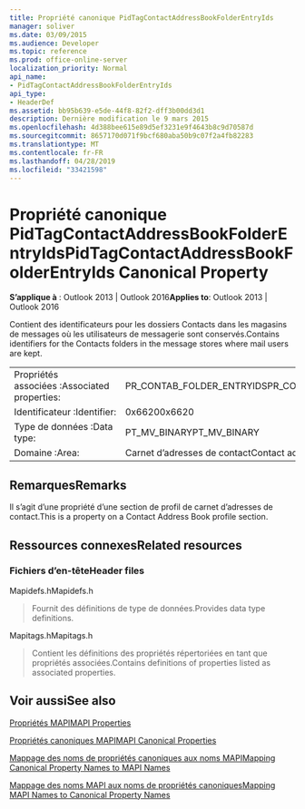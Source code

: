 ```yaml
---
title: Propriété canonique PidTagContactAddressBookFolderEntryIds
manager: soliver
ms.date: 03/09/2015
ms.audience: Developer
ms.topic: reference
ms.prod: office-online-server
localization_priority: Normal
api_name:
- PidTagContactAddressBookFolderEntryIds
api_type:
- HeaderDef
ms.assetid: bb95b639-e5de-44f8-82f2-dff3b00dd3d1
description: Dernière modification le 9 mars 2015
ms.openlocfilehash: 4d388bee615e89d5ef3231e9f4643b8c9d70587d
ms.sourcegitcommit: 8657170d071f9bcf680aba50b9c07f2a4fb82283
ms.translationtype: MT
ms.contentlocale: fr-FR
ms.lasthandoff: 04/28/2019
ms.locfileid: "33421598"
---
```

# <a name="pidtagcontactaddressbookfolderentryids-canonical-property"></a><span data-ttu-id="3f6f1-103">Propriété canonique PidTagContactAddressBookFolderEntryIds</span><span class="sxs-lookup"><span data-stu-id="3f6f1-103">PidTagContactAddressBookFolderEntryIds Canonical Property</span></span>

  
  
<span data-ttu-id="3f6f1-104">**S’applique à** : Outlook 2013 | Outlook 2016</span><span class="sxs-lookup"><span data-stu-id="3f6f1-104">**Applies to**: Outlook 2013 | Outlook 2016</span></span> 
  
<span data-ttu-id="3f6f1-105">Contient des identificateurs pour les dossiers Contacts dans les magasins de messages où les utilisateurs de messagerie sont conservés.</span><span class="sxs-lookup"><span data-stu-id="3f6f1-105">Contains identifiers for the Contacts folders in the message stores where mail users are kept.</span></span>
  
|||
|:-----|:-----|
|<span data-ttu-id="3f6f1-106">Propriétés associées :</span><span class="sxs-lookup"><span data-stu-id="3f6f1-106">Associated properties:</span></span>  <br/> |<span data-ttu-id="3f6f1-107">PR_CONTAB_FOLDER_ENTRYIDS</span><span class="sxs-lookup"><span data-stu-id="3f6f1-107">PR_CONTAB_FOLDER_ENTRYIDS</span></span>  <br/> |
|<span data-ttu-id="3f6f1-108">Identificateur :</span><span class="sxs-lookup"><span data-stu-id="3f6f1-108">Identifier:</span></span>  <br/> |<span data-ttu-id="3f6f1-109">0x6620</span><span class="sxs-lookup"><span data-stu-id="3f6f1-109">0x6620</span></span>  <br/> |
|<span data-ttu-id="3f6f1-110">Type de données :</span><span class="sxs-lookup"><span data-stu-id="3f6f1-110">Data type:</span></span>  <br/> |<span data-ttu-id="3f6f1-111">PT_MV_BINARY</span><span class="sxs-lookup"><span data-stu-id="3f6f1-111">PT_MV_BINARY</span></span>  <br/> |
|<span data-ttu-id="3f6f1-112">Domaine :</span><span class="sxs-lookup"><span data-stu-id="3f6f1-112">Area:</span></span>  <br/> |<span data-ttu-id="3f6f1-113">Carnet d’adresses de contact</span><span class="sxs-lookup"><span data-stu-id="3f6f1-113">Contact address book</span></span>  <br/> |
   
## <a name="remarks"></a><span data-ttu-id="3f6f1-114">Remarques</span><span class="sxs-lookup"><span data-stu-id="3f6f1-114">Remarks</span></span>

<span data-ttu-id="3f6f1-115">Il s’agit d’une propriété d’une section de profil de carnet d’adresses de contact.</span><span class="sxs-lookup"><span data-stu-id="3f6f1-115">This is a property on a Contact Address Book profile section.</span></span>
  
## <a name="related-resources"></a><span data-ttu-id="3f6f1-116">Ressources connexes</span><span class="sxs-lookup"><span data-stu-id="3f6f1-116">Related resources</span></span>

### <a name="header-files"></a><span data-ttu-id="3f6f1-117">Fichiers d’en-tête</span><span class="sxs-lookup"><span data-stu-id="3f6f1-117">Header files</span></span>

<span data-ttu-id="3f6f1-118">Mapidefs.h</span><span class="sxs-lookup"><span data-stu-id="3f6f1-118">Mapidefs.h</span></span>
  
> <span data-ttu-id="3f6f1-119">Fournit des définitions de type de données.</span><span class="sxs-lookup"><span data-stu-id="3f6f1-119">Provides data type definitions.</span></span>
    
<span data-ttu-id="3f6f1-120">Mapitags.h</span><span class="sxs-lookup"><span data-stu-id="3f6f1-120">Mapitags.h</span></span>
  
> <span data-ttu-id="3f6f1-121">Contient les définitions des propriétés répertoriées en tant que propriétés associées.</span><span class="sxs-lookup"><span data-stu-id="3f6f1-121">Contains definitions of properties listed as associated properties.</span></span>
    
## <a name="see-also"></a><span data-ttu-id="3f6f1-122">Voir aussi</span><span class="sxs-lookup"><span data-stu-id="3f6f1-122">See also</span></span>



[<span data-ttu-id="3f6f1-123">Propriétés MAPI</span><span class="sxs-lookup"><span data-stu-id="3f6f1-123">MAPI Properties</span></span>](mapi-properties.md)
  
[<span data-ttu-id="3f6f1-124">Propriétés canoniques MAPI</span><span class="sxs-lookup"><span data-stu-id="3f6f1-124">MAPI Canonical Properties</span></span>](mapi-canonical-properties.md)
  
[<span data-ttu-id="3f6f1-125">Mappage des noms de propriétés canoniques aux noms MAPI</span><span class="sxs-lookup"><span data-stu-id="3f6f1-125">Mapping Canonical Property Names to MAPI Names</span></span>](mapping-canonical-property-names-to-mapi-names.md)
  
[<span data-ttu-id="3f6f1-126">Mappage des noms MAPI aux noms de propriétés canoniques</span><span class="sxs-lookup"><span data-stu-id="3f6f1-126">Mapping MAPI Names to Canonical Property Names</span></span>](mapping-mapi-names-to-canonical-property-names.md)

